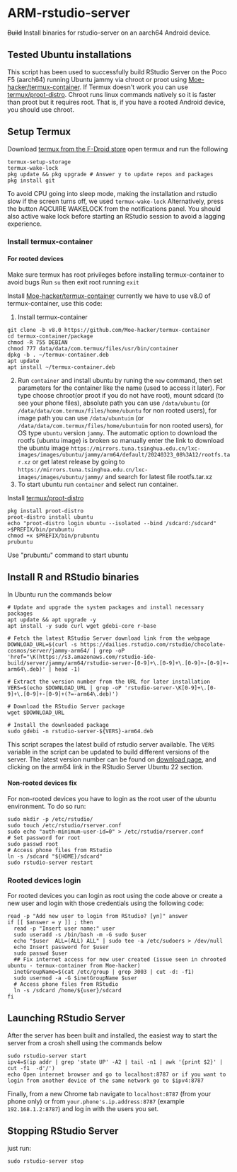 # ARM-rstudio-server
~~Build~~ Install binaries for rstudio-server on an aarch64 Android device.

## Tested Ubuntu installations
This script has been used to successfully build RStudio Server on the Poco F5 (aarch64) running Ubuntu jammy via chroot or proot using [Moe-hacker/termux-container](https://github.com/Moe-hacker/termux-container). If Termux doesn't work you can use [termux/proot-distro](https://github.com/termux/proot-distro).
Chroot runs linux commands natively so it is faster than proot but it requires root. That is, if you have a rooted Android device, you should use chroot.

## Setup Termux
Download [termux from the F-Droid store](https://f-droid.org/en/packages/com.termux/) open termux and run the following
```
termux-setup-storage
termux-wake-lock
pkg update && pkg upgrade # Answer y to update repos and packages
pkg install git
```

To avoid CPU going into sleep mode, making the installation and rstudio slow if the screen turns off, we used ```termux-wake-lock```
Alternatively, press the button AQCUIRE WAKELOCK from the notifications panel.
You should also active wake lock before starting an RStudio session to avoid a lagging experience.

### Install termux-container

#### For rooted devices
Make sure termux has root privileges before installing termux-container to avoid bugs
Run ```su``` then exit root running ```exit```

Install [Moe-hacker/termux-container](https://github.com/Moe-hacker/termux-container) currently we have to use v8.0 of termux-container, use this code:
1. Install termux-container
```
git clone -b v8.0 https://github.com/Moe-hacker/termux-container
cd termux-container/package
chmod -R 755 DEBIAN
chmod 777 data/data/com.termux/files/usr/bin/container
dpkg -b . ~/termux-container.deb
apt update
apt install ~/termux-container.deb
```
2. Run ```container``` and install ubuntu by runing the ```new``` command, then set parameters for the container like the name (used to access it later). For type choose chroot(or proot if you do not have root), mount sdcard (to see your phone files), absolute path you can use ```/data/ubuntu``` (or ```/data/data/com.termux/files/home/ubuntu``` for non rooted users), for image path you can use  ```/data/ubuntuim``` (or ```/data/data/com.termux/files/home/ubuntuim``` for non rooted users), for OS type ```ubuntu``` version ```jammy```. The automatic option to download the rootfs (ubuntu image) is broken so manually enter the link to download the ubuntu image ```https://mirrors.tuna.tsinghua.edu.cn/lxc-images/images/ubuntu/jammy/arm64/default/20240323_08%3A12/rootfs.tar.xz``` or get latest release by going to ```https://mirrors.tuna.tsinghua.edu.cn/lxc-images/images/ubuntu/jammy/``` and search for latest file rootfs.tar.xz
3. To start ubuntu run ```container``` and select run container.

Install [termux/proot-distro](https://github.com/termux/proot-distro)
```
pkg install proot-distro
proot-distro install ubuntu
echo "proot-distro login ubuntu --isolated --bind /sdcard:/sdcard" >$PREFIX/bin/prubuntu
chmod +x $PREFIX/bin/prubuntu
prubuntu
```
Use "prubuntu" command to start ubuntu

## Install R and RStudio binaries
In Ubuntu run the commands below
```
# Update and upgrade the system packages and install necessary packages
apt update && apt upgrade -y
apt install -y sudo curl wget gdebi-core r-base

# Fetch the latest RStudio Server download link from the webpage
DOWNLOAD_URL=$(curl -s https://dailies.rstudio.com/rstudio/chocolate-cosmos/server/jammy-arm64/ | grep -oP 'href="\K(https://s3.amazonaws.com/rstudio-ide-build/server/jammy/arm64/rstudio-server-[0-9]+\.[0-9]+\.[0-9]+-[0-9]+-arm64\.deb)' | head -1)

# Extract the version number from the URL for later installation
VERS=$(echo $DOWNLOAD_URL | grep -oP 'rstudio-server-\K[0-9]+\.[0-9]+\.[0-9]+-[0-9]+(?=-arm64\.deb)')

# Download the RStudio Server package
wget $DOWNLOAD_URL

# Install the downloaded package
sudo gdebi -n rstudio-server-${VERS}-arm64.deb
```

This script scrapes the latest build of rstudio server available. The `VERS` variable in the script can be updated to build different versions of the server. The latest version number can be found on [download page](https://dailies.rstudio.com/), and clicking on the arm64 link in the RStudio Server Ubuntu 22 section.

#### Non-rooted devices fix
For non-rooted devices you have to login as the root user of the ubuntu environment. To do so run:
```
sudo mkdir -p /etc/rstudio/
sudo touch /etc/rstudio/rserver.conf
sudo echo "auth-minimum-user-id=0" > /etc/rstudio/rserver.conf
# Set password for root
sudo passwd root
# Access phone files from RStudio
ln -s /sdcard "${HOME}/sdcard"
sudo rstudio-server restart
```

### Rooted devices login
For rooted devices you can login as root using the code above or create a new user and login with those credentials using the following code:
```
read -p "Add new user to login from RStudio? [yn]" answer
if [[ $answer = y ]] ; then
  read -p "Insert user name:" user
  sudo useradd -s /bin/bash -m -G sudo $user
  echo "$user  ALL=(ALL) ALL" | sudo tee -a /etc/sudoers > /dev/null
  echo Insert password for $user
  sudo passwd $user
  ## Fix internet access for new user created (issue seen in chrooted ubuntu - termux-container from Moe-hacker)
  inetGroupName=$(cat /etc/group | grep 3003 | cut -d: -f1)
  sudo usermod -a -G $inetGroupName $user
  # Access phone files from RStudio
  ln -s /sdcard /home/${user}/sdcard
fi
```

## Launching RStudio Server
After the server has been built and installed, the easiest way to start the server from a crosh shell using the commands below
```
sudo rstudio-server start
ipv4=$(ip addr | grep 'state UP' -A2 | tail -n1 | awk '{print $2}' | cut -f1  -d'/')
echo Open internet browser and go to localhost:8787 or if you want to login from another device of the same network go to $ipv4:8787
```
Finally, from a new Chrome tab navigate to `localhost:8787` (from your phone only) or from `your.phone's.ip.address:8787` (example `192.168.1.2:8787`) and log in with the users you set.

## Stopping RStudio Server
just run:
```
sudo rstudio-server stop
```

